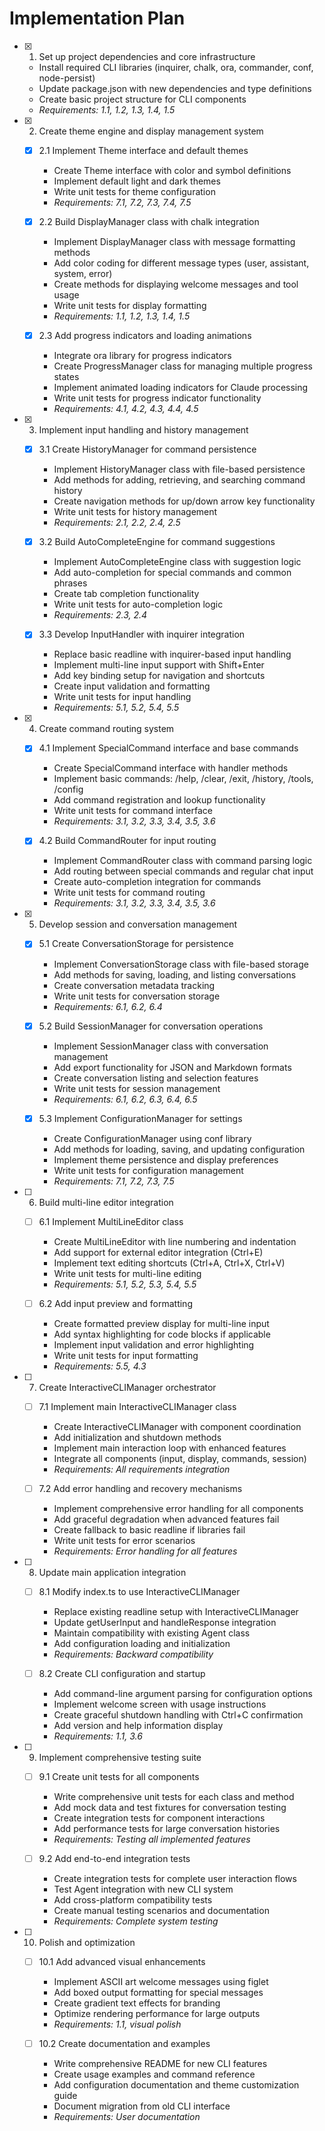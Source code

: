 # Implementation Plan

- [x] 1. Set up project dependencies and core infrastructure





  - Install required CLI libraries (inquirer, chalk, ora, commander, conf, node-persist)
  - Update package.json with new dependencies and type definitions
  - Create basic project structure for CLI components
  - _Requirements: 1.1, 1.2, 1.3, 1.4, 1.5_

- [x] 2. Create theme engine and display management system




  - [x] 2.1 Implement Theme interface and default themes





    - Create Theme interface with color and symbol definitions
    - Implement default light and dark themes
    - Write unit tests for theme configuration
    - _Requirements: 7.1, 7.2, 7.3, 7.4, 7.5_

  - [x] 2.2 Build DisplayManager class with chalk integration






    - Implement DisplayManager class with message formatting methods
    - Add color coding for different message types (user, assistant, system, error)
    - Create methods for displaying welcome messages and tool usage
    - Write unit tests for display formatting
    - _Requirements: 1.1, 1.2, 1.3, 1.4, 1.5_

  - [x] 2.3 Add progress indicators and loading animations





    - Integrate ora library for progress indicators
    - Create ProgressManager class for managing multiple progress states
    - Implement animated loading indicators for Claude processing
    - Write unit tests for progress indicator functionality
    - _Requirements: 4.1, 4.2, 4.3, 4.4, 4.5_

- [x] 3. Implement input handling and history management







  - [x] 3.1 Create HistoryManager for command persistence


    - Implement HistoryManager class with file-based persistence
    - Add methods for adding, retrieving, and searching command history
    - Create navigation methods for up/down arrow key functionality
    - Write unit tests for history management
    - _Requirements: 2.1, 2.2, 2.4, 2.5_

  - [x] 3.2 Build AutoCompleteEngine for command suggestions


    - Implement AutoCompleteEngine class with suggestion logic
    - Add auto-completion for special commands and common phrases
    - Create tab completion functionality
    - Write unit tests for auto-completion logic
    - _Requirements: 2.3, 2.4_



  - [x] 3.3 Develop InputHandler with inquirer integration





    - Replace basic readline with inquirer-based input handling
    - Implement multi-line input support with Shift+Enter
    - Add key binding setup for navigation and shortcuts
    - Create input validation and formatting
    - Write unit tests for input handling
    - _Requirements: 5.1, 5.2, 5.4, 5.5_

- [x] 4. Create command routing system





  - [x] 4.1 Implement SpecialCommand interface and base commands





    - Create SpecialCommand interface with handler methods
    - Implement basic commands: /help, /clear, /exit, /history, /tools, /config
    - Add command registration and lookup functionality
    - Write unit tests for command interface
    - _Requirements: 3.1, 3.2, 3.3, 3.4, 3.5, 3.6_

  - [x] 4.2 Build CommandRouter for input routing





    - Implement CommandRouter class with command parsing logic
    - Add routing between special commands and regular chat input
    - Create auto-completion integration for commands
    - Write unit tests for command routing
    - _Requirements: 3.1, 3.2, 3.3, 3.4, 3.5, 3.6_

- [x] 5. Develop session and conversation management






  - [x] 5.1 Create ConversationStorage for persistence





    - Implement ConversationStorage class with file-based storage
    - Add methods for saving, loading, and listing conversations
    - Create conversation metadata tracking
    - Write unit tests for conversation storage
    - _Requirements: 6.1, 6.2, 6.4_

  - [x] 5.2 Build SessionManager for conversation operations





    - Implement SessionManager class with conversation management
    - Add export functionality for JSON and Markdown formats
    - Create conversation listing and selection features
    - Write unit tests for session management
    - _Requirements: 6.1, 6.2, 6.3, 6.4, 6.5_

  - [x] 5.3 Implement ConfigurationManager for settings





    - Create ConfigurationManager using conf library
    - Add methods for loading, saving, and updating configuration
    - Implement theme persistence and display preferences
    - Write unit tests for configuration management
    - _Requirements: 7.1, 7.2, 7.3, 7.5_

- [ ] 6. Build multi-line editor integration
  - [ ] 6.1 Implement MultiLineEditor class
    - Create MultiLineEditor with line numbering and indentation
    - Add support for external editor integration (Ctrl+E)
    - Implement text editing shortcuts (Ctrl+A, Ctrl+X, Ctrl+V)
    - Write unit tests for multi-line editing
    - _Requirements: 5.1, 5.2, 5.3, 5.4, 5.5_

  - [ ] 6.2 Add input preview and formatting
    - Create formatted preview display for multi-line input
    - Add syntax highlighting for code blocks if applicable
    - Implement input validation and error highlighting
    - Write unit tests for input formatting
    - _Requirements: 5.5, 4.3_

- [ ] 7. Create InteractiveCLIManager orchestrator
  - [ ] 7.1 Implement main InteractiveCLIManager class
    - Create InteractiveCLIManager with component coordination
    - Add initialization and shutdown methods
    - Implement main interaction loop with enhanced features
    - Integrate all components (input, display, commands, session)
    - _Requirements: All requirements integration_

  - [ ] 7.2 Add error handling and recovery mechanisms
    - Implement comprehensive error handling for all components
    - Add graceful degradation when advanced features fail
    - Create fallback to basic readline if libraries fail
    - Write unit tests for error scenarios
    - _Requirements: Error handling for all features_

- [ ] 8. Update main application integration
  - [ ] 8.1 Modify index.ts to use InteractiveCLIManager
    - Replace existing readline setup with InteractiveCLIManager
    - Update getUserInput and handleResponse integration
    - Maintain compatibility with existing Agent class
    - Add configuration loading and initialization
    - _Requirements: Backward compatibility_

  - [ ] 8.2 Create CLI configuration and startup
    - Add command-line argument parsing for configuration options
    - Implement welcome screen with usage instructions
    - Create graceful shutdown handling with Ctrl+C confirmation
    - Add version and help information display
    - _Requirements: 1.1, 3.6_

- [ ] 9. Implement comprehensive testing suite
  - [ ] 9.1 Create unit tests for all components
    - Write comprehensive unit tests for each class and method
    - Add mock data and test fixtures for conversation testing
    - Create integration tests for component interactions
    - Add performance tests for large conversation histories
    - _Requirements: Testing all implemented features_

  - [ ] 9.2 Add end-to-end integration tests
    - Create integration tests for complete user interaction flows
    - Test Agent integration with new CLI system
    - Add cross-platform compatibility tests
    - Create manual testing scenarios and documentation
    - _Requirements: Complete system testing_

- [ ] 10. Polish and optimization
  - [ ] 10.1 Add advanced visual enhancements
    - Implement ASCII art welcome messages using figlet
    - Add boxed output formatting for special messages
    - Create gradient text effects for branding
    - Optimize rendering performance for large outputs
    - _Requirements: 1.1, visual polish_

  - [ ] 10.2 Create documentation and examples
    - Write comprehensive README for new CLI features
    - Create usage examples and command reference
    - Add configuration documentation and theme customization guide
    - Document migration from old CLI interface
    - _Requirements: User documentation_